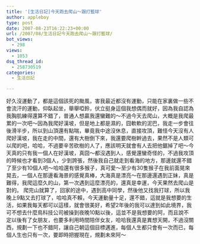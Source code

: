 ```yaml
---
title: '[生活日記]今天跑去爬山～跟打籃球'
author: appleboy
type: post
date: 2007-08-23T16:22:23+00:00
url: /2007/08/生活日記今天跑去爬山～跟打籃球/
bot_views:
  - 298
views:
  - 1053
dsq_thread_id:
  - 258730519
categories:
  - 生活日記

---
```

好久沒運動了，都是這個該死的颱風，害我最近都沒有運動，只能在家裏做一些不會流汗的運動，仰臥起坐，舉舉啞鈴，伏立挺身這個我想偶而就好，因為我自認為我胸肌練得還算不錯了，普通人想贏我還蠻難的～不過今天去爬山，大概是我爬最累的一次吧～因為我爬好漢坡，但是地上都是濕的，囧軟軟的泥巴，我走一步會往後滑半步，所以到山頂還有點喘，畢竟我中途沒休息，直接攻頂，難怪今天沒有人爬好漢坡，我在走的中間，還有大樹倒下來，我還要爬樹幹過去，果然不是人類可以爬的吧，哈哈，不過要辛苦砍樹的人了，應該明天就會有人去把他鋸掉了吧～今天真的只有我一個人在好漢坡，真囧～都沒遇到人，感覺還蠻奇怪的，不過我攻頂的時候也才看到3個人，少到誇張，然後我自己就走到看海的地方，那邊就還不錯了至少有10個人吧～哈哈還有很多猴子，真可愛～至少有30隻猴子在我前面晃來晃去，一個人在那邊看海景的感覺真棒，大海真是漂亮～在那邊還遇到正妹，真是難得，我爬這麼久的山，第一次遇到這麼漂亮的，還真是幸運，今天果然去爬山是對的。 爬完山就算了，回家的途中，遇到高中同學，然後他又找我打球，所以我晚上9點又去打球了，哈哈真不賴，今天運動量十足，還不錯，這就是我想要的生活，如果我每天都可以這樣，就會很美好，希望2年後的我可以達到如此境界，我可不想去什麼鳥科技公司被操到夜晚10點以後，這並不是我想要的阿，而且說不定以後有了女朋友，也要多利用時間陪伴女友，哈哈我還真是異想天開，不過沒關西，規劃一下也不錯阿，讓自己朝這個目標邁進，每個人生都只會有一次而已，每個人生也只有一次，要即時把握現在，規劃未來阿～